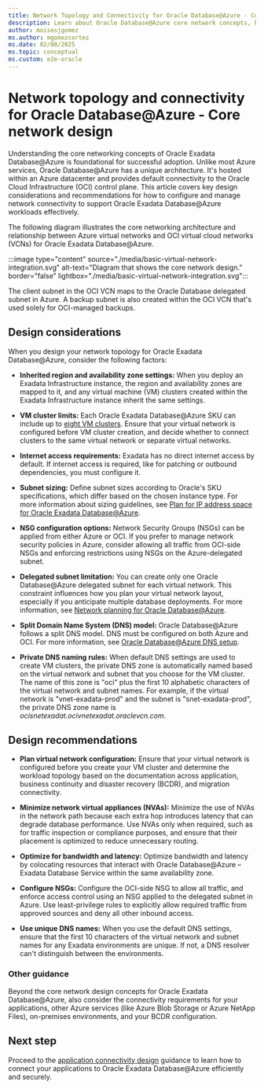 ```yaml
---
title: Network Topology and Connectivity for Oracle Database@Azure - Core Network Design
description: Learn about Oracle Database@Azure core network concepts, key design considerations, and effective implementation practices for seamless integration.
author: moisesjgomez
ms.author: mgomezcortez
ms.date: 02/08/2025
ms.topic: conceptual
ms.custom: e2e-oracle
---
```


# Network topology and connectivity for Oracle Database@Azure - Core network design

Understanding the core networking concepts of Oracle Exadata Database@Azure is foundational for successful adoption. Unlike most Azure services, Oracle Database@Azure has a unique architecture. It's hosted within an Azure datacenter and provides default connectivity to the Oracle Cloud Infrastructure (OCI) control plane. This article covers key design considerations and recommendations for how to configure and manage network connectivity to support Oracle Exadata Database@Azure workloads effectively.

The following diagram illustrates the core networking architecture and relationship between Azure virtual networks and OCI virtual cloud networks (VCNs) for Oracle Exadata Database@Azure.

:::image type="content" source="./media/basic-virtual-network-integration.svg" alt-text="Diagram that shows the core network design." border="false" lightbox="./media/basic-virtual-network-integration.svg":::

The client subnet in the OCI VCN maps to the Oracle Database delegated subnet in Azure. A backup subnet is also created within the OCI VCN that's used solely for OCI-managed backups.

## Design considerations

When you design your network topology for Oracle Exadata Database@Azure, consider the following factors:

- **Inherited region and availability zone settings:** When you deploy an Exadata Infrastructure instance, the region and availability zones are mapped to it, and any virtual machine (VM) clusters created within the Exadata Infrastructure instance inherit the same settings.

- **VM cluster limits:** Each Oracle Exadata Database@Azure SKU can include up to [eight VM clusters](https://docs.oracle.com/iaas/exadatacloud/doc/exa-service-desc.html#ECSCM-GUID-B0820870-D946-4879-85BF-C95FF25979CF). Ensure that your virtual network is configured before VM cluster creation, and decide whether to connect clusters to the same virtual network or separate virtual networks.

- **Internet access requirements:** Exadata has no direct internet access by default. If internet access is required, like for patching or outbound dependencies, you must configure it.

- **Subnet sizing:** Define subnet sizes according to Oracle's SKU specifications, which differ based on the chosen instance type. For more information about sizing guidelines, see [Plan for IP address space for Oracle Exadata Database@Azure](/azure/oracle/oracle-db/oracle-database-plan-ip).

- **NSG configuration options:** Network Security Groups (NSGs) can be applied from either Azure or OCI. If you prefer to manage network security policies in Azure, consider allowing all traffic from OCI-side NSGs and enforcing restrictions using NSGs on the Azure-delegated subnet.

- **Delegated subnet limitation:** You can create only one Oracle Database@Azure delegated subnet for each virtual network. This constraint influences how you plan your virtual network layout, especially if you anticipate multiple database deployments. For more information, see [Network planning for Oracle Database@Azure](/azure/oracle/oracle-db/oracle-database-network-plan).

- **Split Domain Name System (DNS) model:** Oracle Database@Azure follows a split DNS model. DNS must be configured on both Azure and OCI. For more information, see [Oracle Database@Azure DNS setup](https://techcommunity.microsoft.com/blog/fasttrackforazureblog/oracle-databaseazure-dns-setup/4304513).

- **Private DNS naming rules:** When default DNS settings are used to create VM clusters, the private DNS zone is automatically named based on the virtual network and subnet that you choose for the VM cluster. The name of this zone is "oci" plus the first 10 alphabetic characters of the virtual network and subnet names. For example, if the virtual network is "vnet-exadata-prod" and the subnet is "snet-exadata-prod", the private DNS zone name is *ocisnetexadat.ocivnetexadat.oraclevcn.com*.

## Design recommendations

- **Plan virtual network configuration:** Ensure that your virtual network is configured before you create your VM cluster and determine the workload topology based on the documentation across application, business continuity and disaster recovery (BCDR), and migration connectivity.

- **Minimize network virtual appliances (NVAs):** Minimize the use of NVAs in the network path because each extra hop introduces latency that can degrade database performance. Use NVAs only when required, such as for traffic inspection or compliance purposes, and ensure that their placement is optimized to reduce unnecessary routing.

- **Optimize for bandwidth and latency:** Optimize bandwidth and latency by colocating resources that interact with Oracle Database@Azure – Exadata Database Service within the same availability zone.

- **Configure NSGs:** Configure the OCI-side NSG to allow all traffic, and enforce access control using an NSG applied to the delegated subnet in Azure. Use least-privilege rules to explicitly allow required traffic from approved sources and deny all other inbound access.

- **Use unique DNS names:** When you use the default DNS settings, ensure that the first 10 characters of the virtual network and subnet names for any Exadata environments are unique. If not, a DNS resolver can't distinguish between the environments.

### Other guidance

Beyond the core network design concepts for Oracle Exadata Database@Azure, also consider the connectivity requirements for your applications, other Azure services (like Azure Blob Storage or Azure NetApp Files), on-premises environments, and your BCDR configuration.

## Next step

Proceed to the [application connectivity design](application-connectivity-design.md) guidance to learn how to connect your applications to Oracle Exadata Database@Azure efficiently and securely.
